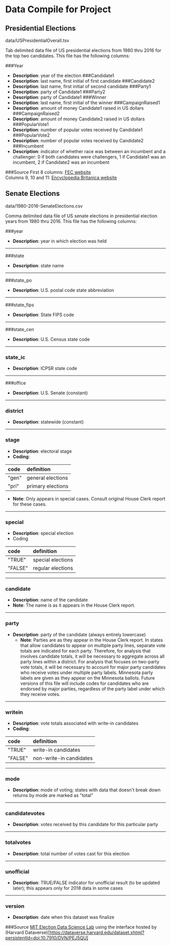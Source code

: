


# Data Compile for Project

## Presidential Elections

data/USPresidentialOverall.tsv

Tab delimited data file of US presidential elections from 1980 thru 2016 for the top two candidates.  This file has the following columns:

###Year
 - **Description**: year of the election
###Candidate1
 - **Description**: last name, first initial of first candidate
###Candidate2
 - **Description**: last name, first initial of second candidate
###Party1
 - **Description**: party of Candidate1
###Party2
 - **Description**: party of Candidate1
###Winner
 - **Description**: last name, first initial of the winner
###CampaignRaised1
 - **Description**: amount of money Candidate1 raised in US dollars
###CampaignRaised2
 - **Description**: amount of money Candidate2 raised in US dollars
###PopularVote1
 - **Description**: number of popular votes received by Candidate1
###PopularVote2
 - **Description**: number of popular votes received by Candidate2
###Incumbent
 - **Description**: indicator of whether race was between an incumbent and a challenger: 0 if both candidates were challengers, 1 if Candidate1 was an incumbent, 2 if Candidate2 was an incumbent

###Source
First 8 columns:  [FEC website](https://www.fec.gov/data/raising-bythenumbers/)  
Columns 9, 10 and 11:  [Encyclopedia Britanica website](https://www.britannica.com/topic/United-States-Presidential-Election-Results-1788863)  

## Senate Elections

data/1980-2016-SenateElections.csv

Comma delimited data file of US senate elections in presidential election years from 1980 thru 2016.  This file has the following columns:

###year
 - **Description**: year in which election was held
 
---------------

###state
 - **Description**: state name

 ---------------
 
###state_po
 - **Description**: U.S. postal code state abbreviation

 ---------------
 
###state_fips
 - **Description**: State FIPS code

----------------

###state_cen
 - **Description**: U.S. Census state code

 ---------------
 
### state_ic
 - **Description**: ICPSR state code

 --------------- 
 
###office
- **Description**: U.S. Senate (constant)
  
---------------

### district
 - **Description**: statewide (constant)

---------------

### stage
 - **Description**: electoral stage
 - **Coding**: 

| code | definition |
|:---|:---|
| "gen" | general elections |
| "pri" | primary elections |

 - **Note**: Only appears in special cases. Consult original House Clerk report for these cases.

----------------

### special
- **Description**: special election
- Coding  

| code | definition |
|:---|:---|
| "TRUE" | special elections |
| "FALSE" | regular elections |

----------------

### candidate
  - **Description**: name of the candidate
  - **Note**: The name is as it appears in the House Clerk report.

----------------

### party
- **Description**: party of the candidate (always entirely lowercase)
  - **Note**: Parties are as they appear in the House Clerk report.  In states that allow candidates to appear on multiple party lines, separate vote totals are indicated for each party.  Therefore, for analysis that involves candidate totals, it will be necessary to aggregate across all party lines within a district.  For analysis that focuses on two-party vote totals, it will be necessary to account for major party candidates who receive votes under multiple party labels. Minnesota party labels are given as they appear on the Minnesota ballots. Future versions of this file will include codes for candidates who are endorsed by major parties, regardless of the party label under which they receive votes.
	
----------------
	
### writein
- **Description**: vote totals associated with write-in candidates
- **Coding**:

| code | definition |
|:---|:---|
| "TRUE" | write-in candidates |
| "FALSE" | non-write-in candidates |

-----------------

### mode
- **Description**: mode of voting; states with data that doesn't break down returns by mode are marked as "total"

----------------
	
### candidatevotes 
 - **Description**: votes received by this candidate for this particular party

----------------

### totalvotes
 - **Description**: total number of votes cast for this election

 ----------------

### unofficial
- **Description**: TRUE/FALSE indicator for unofficial result (to be updated later); this appears only for 2018 data in some cases

----------------

### version  
- **Description**: date when this dataset was finalize

###Source
[MIT Election Data Science Lab](http://electionlab.mit.edu/) using the interface hosted by (Harvard Dataverse)[https://dataverse.harvard.edu/dataset.xhtml?persistentId=doi:10.7910/DVN/PEJ5QU]